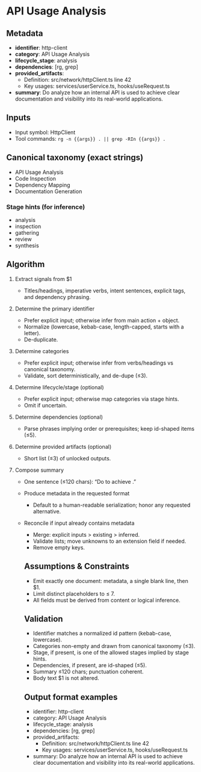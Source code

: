 # API Usage Analysis

## Metadata

- **identifier**: http-client
- **category**: API Usage Analysis
- **lifecycle_stage**: analysis
- **dependencies**: [rg, grep]
- **provided_artifacts**: 
  - Definition: src/network/httpClient.ts line 42
  - Key usages: services/userService.ts, hooks/useRequest.ts
- **summary**: Do analyze how an internal API is used to achieve clear documentation and visibility into its real-world applications.

## Inputs

- Input symbol: HttpClient
- Tool commands: `rg -n {{args}} . || grep -RIn {{args}} .`

## Canonical taxonomy (exact strings)

- API Usage Analysis
- Code Inspection
- Dependency Mapping
- Documentation Generation

### Stage hints (for inference)

- analysis
- inspection
- gathering
- review
- synthesis

## Algorithm

1. Extract signals from $1  
   * Titles/headings, imperative verbs, intent sentences, explicit tags, and dependency phrasing.

2. Determine the primary identifier  
   * Prefer explicit input; otherwise infer from main action + object.  
   * Normalize (lowercase, kebab-case, length-capped, starts with a letter).  
   * De-duplicate.

3. Determine categories  
   * Prefer explicit input; otherwise infer from verbs/headings vs canonical taxonomy.  
   * Validate, sort deterministically, and de-dupe (≤3).

4. Determine lifecycle/stage (optional)  
   * Prefer explicit input; otherwise map categories via stage hints.  
   * Omit if uncertain.

5. Determine dependencies (optional)  
   * Parse phrases implying order or prerequisites; keep id-shaped items (≤5).

6. Determine provided artifacts (optional)  
   * Short list (≤3) of unlocked outputs.

7. Compose summary  
   * One sentence (≤120 chars): “Do <verb> <object> to achieve <outcome>.”

8. Produce metadata in the requested format  
   * Default to a human-readable serialization; honor any requested alternative.

9. Reconcile if input already contains metadata  
   * Merge: explicit inputs > existing > inferred.  
   * Validate lists; move unknowns to an extension field if needed.  
   * Remove empty keys.

## Assumptions & Constraints

- Emit exactly one document: metadata, a single blank line, then $1.
- Limit distinct placeholders to ≤ 7.
- All fields must be derived from content or logical inference.

## Validation

- Identifier matches a normalized id pattern (kebab-case, lowercase).
- Categories non-empty and drawn from canonical taxonomy (≤3).
- Stage, if present, is one of the allowed stages implied by stage hints.
- Dependencies, if present, are id-shaped (≤5).
- Summary ≤120 chars; punctuation coherent.
- Body text $1 is not altered.

## Output format examples

- identifier: http-client  
- category: API Usage Analysis  
- lifecycle_stage: analysis  
- dependencies: [rg, grep]  
- provided_artifacts: 
  - Definition: src/network/httpClient.ts line 42
  - Key usages: services/userService.ts, hooks/useRequest.ts
- summary: Do analyze how an internal API is used to achieve clear documentation and visibility into its real-world applications.
